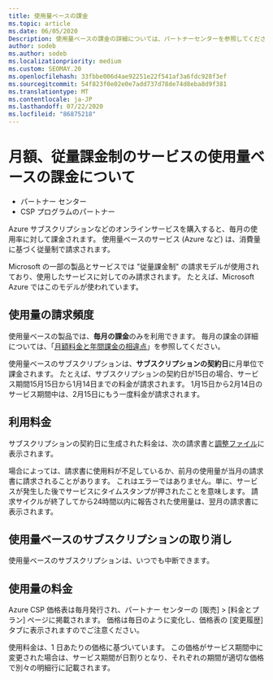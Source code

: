 ```yaml
---
title: 使用量ベースの課金
ms.topic: article
ms.date: 06/05/2020
Description: 使用量ベースの課金の詳細については、パートナーセンターを参照してください。毎月の使用率について課金されます。
author: sodeb
ms.author: sodeb
ms.localizationpriority: medium
ms.custom: SEOMAY.20
ms.openlocfilehash: 33fbbe006d4ae92251e22f541af3a6fdc928f3ef
ms.sourcegitcommit: 54f823f0e02e0e7add737d78de74d8eba8d9f381
ms.translationtype: MT
ms.contentlocale: ja-JP
ms.lasthandoff: 07/22/2020
ms.locfileid: "86875218"
---
```

# <a name="understand-usage-based-billing-for-monthly-pay-as-you-go-consumption-of-services"></a>月額、従量課金制のサービスの使用量ベースの課金について

- パートナー センター
- CSP プログラムのパートナー

Azure サブスクリプションなどのオンラインサービスを購入すると、毎月の使用率に対して課金されます。 使用量ベースのサービス (Azure など) は、消費量に基づく従量制で請求されます。

Microsoft の一部の製品とサービスでは "従量課金制" の請求モデルが使用されており、使用したサービスに対してのみ請求されます。 たとえば、Microsoft Azure ではこのモデルが使われています。 

## <a name="usage-billing-frequency"></a>使用量の請求頻度

使用量ベースの製品では、**毎月の課金**のみを利用できます。 毎月の課金の詳細については、「[月額料金と年間課金の相違点](billing-annual-monthly.md)」を参照してください。

使用量ベースのサブスクリプションは、**サブスクリプションの契約日**に月単位で課金されます。 たとえば、サブスクリプションの契約日が15日の場合、サービス期間15月15日から1月14日までの料金が請求されます。 1月15日から2月14日のサービス期間中は、2月15日にもう一度料金が請求されます。

## <a name="usage-charges"></a>利用料金

サブスクリプションの契約日に生成された料金は、次の請求書と[調整ファイル](usage-based-recon-files.md)に表示されます。

場合によっては、請求書に使用料が不足しているか、前月の使用量が当月の請求書に請求されることがあります。 これはエラーではありません。単に、サービスが発生した後でサービスにタイムスタンプが押されたことを意味します。 請求サイクルが終了してから24時間以内に報告された使用量は、翌月の請求書に表示されます。

## <a name="cancelling-usage-based-subscriptions"></a>使用量ベースのサブスクリプションの取り消し

使用量ベースのサブスクリプションは、いつでも中断できます。

## <a name="pricing-for-usage"></a>使用量の料金

Azure CSP 価格表は毎月発行され、パートナー センターの [販売] > [料金とプラン] ページに掲載されます。 価格は毎日のように変化し、価格表の [変更履歴] タブに表示されますのでご注意ください。

使用料金は、1 日あたりの価格に基づいています。 この価格がサービス期間中に変更された場合は、サービス期間が日割りとなり、それぞれの期間が適切な価格で別々の明細行に記載されます。
